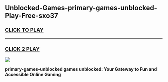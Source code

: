 
## Unblocked-Games-primary-games-unblocked-Play-Free-sxo37
<h3>
<a href="https://premium76.site?title=primary-games-unblocked&ref=10A">CLICK TO PLAY</a></h3>
<hr>

<h3>
<a href="https://premium76.site?title=primary-games-unblocked&ref=10A">CLICK 2 PLAY</a>
  
</h3>

<a href="https://premium76.site?title=primary-games-unblocked&ref=10A"><img src="https://clearcache.store/games.png"></a>


**primary-games-unblocked games unblocked: Your Gateway to Fun and Accessible Online Gaming**
